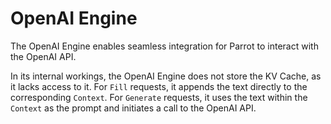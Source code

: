 # OpenAI Engine

The OpenAI Engine enables seamless integration for Parrot to interact with the OpenAI API.

In its internal workings, the OpenAI Engine does not store the KV Cache, as it lacks access to it. For `Fill` requests, it appends the text directly to the corresponding `Context`. For `Generate` requests, it uses the text within the `Context` as the prompt and initiates a call to the OpenAI API.